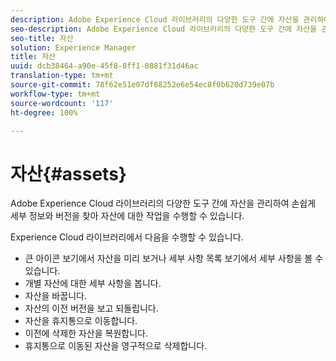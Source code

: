 ```yaml
---
description: Adobe Experience Cloud 라이브러리의 다양한 도구 간에 자산을 관리하여 손쉽게 세부 정보와 버전을 찾아 자산에 대한 작업을 수행할 수 있습니다.
seo-description: Adobe Experience Cloud 라이브러리의 다양한 도구 간에 자산을 관리하여 손쉽게 세부 정보와 버전을 찾아 자산에 대한 작업을 수행할 수 있습니다.
seo-title: 자산
solution: Experience Manager
title: 자산
uuid: dcb38464-a90e-45f8-8ff1-0881f31d46ac
translation-type: tm+mt
source-git-commit: 78f62e51e07df88252e6e54ec8f0b620d739e07b
workflow-type: tm+mt
source-wordcount: '117'
ht-degree: 100%

---
```



# 자산{#assets}

Adobe Experience Cloud 라이브러리의 다양한 도구 간에 자산을 관리하여 손쉽게 세부 정보와 버전을 찾아 자산에 대한 작업을 수행할 수 있습니다.

Experience Cloud 라이브러리에서 다음을 수행할 수 있습니다.

* 큰 아이콘 보기에서 자산을 미리 보거나 세부 사항 목록 보기에서 세부 사항을 볼 수 있습니다.
* 개별 자산에 대한 세부 사항을 봅니다.
* 자산을 바꿉니다.
* 자산의 이전 버전을 보고 되돌립니다.
* 자산을 휴지통으로 이동합니다.
* 이전에 삭제한 자산을 복원합니다.
* 휴지통으로 이동된 자산을 영구적으로 삭제합니다.

